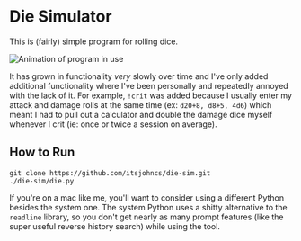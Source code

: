# Die Simulator

This is (fairly) simple program for rolling dice.

![Animation of program in use](https://raw.github.com/itsjohncs/die-sim/master/demo.gif)

It has grown in functionality _very_ slowly over time and I've only added additional functionality where I've been personally and repeatedly annoyed with the lack of it. For example, `!crit` was added because I usually enter my attack and damage rolls at the same time (ex: `d20+8, d8+5, 4d6`) which meant I had to pull out a calculator and double the damage dice myself whenever I crit (ie: once or twice a session on average).

## How to Run

```shell
git clone https://github.com/itsjohncs/die-sim.git
./die-sim/die.py
```

If you're on a mac like me, you'll want to consider using a different Python besides the system one. The system Python uses a shitty alternative to the `readline` library, so you don't get nearly as many prompt features (like the super useful reverse history search) while using the tool.
